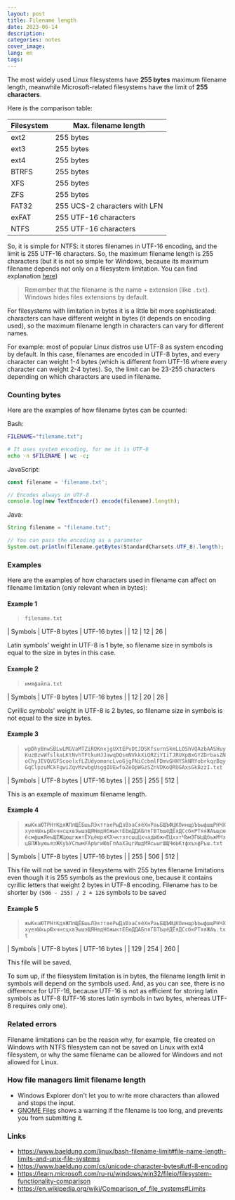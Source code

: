 ```yaml
---
layout: post
title: Filename length
date: 2023-06-14
description: 
categories: notes
cover_image: 
lang: en
tags:
---
```


The most widely used Linux filesystems have **255 bytes** maximum filename length, meanwhile Microsoft-related filesystems have 
the limit of **255 characters**. 

Here is the comparison table:

| Filesystem | Max. filename length |
| --- | --- |
| ext2 | 255 bytes |
| ext3 | 255 bytes |
| ext4 | 255 bytes |
| BTRFS | 255 bytes |
| XFS | 255 bytes |
| ZFS | 255 bytes |
| FAT32 | 255 UCS-2 characters with LFN |
| exFAT | 255 UTF-16 characters |
| NTFS | 255 UTF-16 characters |

So, it is simple for NTFS: it stores filenames in UTF-16 encoding, and the limit is 255 UTF-16 characters. So, the maximum filename length is 255 characters
(but it is not so simple for Windows, because its maximum filename depends not only on a filesystem limitation. You can find explanation 
[here](https://learn.microsoft.com/en-us/windows/win32/fileio/naming-a-file))

> Remember that the filename is the name + extension (like `.txt`). Windows hides files extensions by default.

For filesystems with limitation in bytes it is a little bit more sophisticated: characters can have different weight in bytes 
(it depends on encoding used), so the maximum filename length in characters can vary for different names.

For example: most of popular Linux distros use UTF-8 as system encoding by default. In this case, filenames are
encoded in UTF-8 bytes, and every character can weight 1-4 bytes (which is different from UTF-16 where every character can weight 2-4 bytes).
So, the limit can be 23-255 characters depending on which characters are used in filename.

### Counting bytes
Here are the examples of how filename bytes can be counted:

Bash:
```bash
FILENAME="filename.txt"; 

# It uses system encoding, for me it is UTF-8
echo -n $FILENAME | wc -c; 
```

JavaScript:
```javascript
const filename = 'filename.txt';

// Encodes always in UTF-8
console.log(new TextEncoder().encode(filename).length); 
```

Java:
```java
String filename = "filename.txt";

// You can pass the encoding as a parameter
System.out.println(filename.getBytes(StandardCharsets.UTF_8).length); 
```

### Examples 
Here are the examples of how characters used in filename can affect on filename limitation (only relevant when in bytes):

#### Example 1

> `filename.txt`

| Symbols | UTF-8 bytes | UTF-16 bytes |
| 12  | 12 | 26 |

Latin symbols' weight in UTF-8 is 1 byte, so filename size in symbols is equal to the size in bytes in this case.

#### Example 2

> `имяфайла.txt`

| Symbols | UTF-8 bytes | UTF-16 bytes |
| 12  | 20 | 26 |

Cyrillic symbols' weight in UTF-8 is 2 bytes, so filename size in symbols is not equal to the size in bytes. 

#### Example 3

> `wpDhyBnwSBLwLMGVaMTZiROKnxjgUXtEPvDtJDSKfsurnSkmLLOShVQAzbAASHuyKuzBzwWfslkaLKtNvhTFtkuHJJawqDQsmNVkkXiQRZiYIiTJRUXpBxGYZDrbasZNoChyJEVQVGFScoelxfLZUdyomoncLvoGjgFNiCcbmlFDmvGHHYSkNRYobrkqzBqyGqClpzuMCkFgwiZqvMzwbgUsggIUEwfoZeOpWGzSZnVDKoQRUGAxsGkBzzI.txt`

| Symbols | UTF-8 bytes | UTF-16 bytes |
| 255  | 255 | 512 |

This is an example of maximum filename length.

#### Example 4

> `жыКкаЮТРНтКдяЖПлЩЁБшьЛЭкттвеРыДзВэаСяёХнРаьБЩЪФЦКОинщрЪЬыфшщРНЧХхуеяЫхьрЮхчнсцхвЭышэЩЯНвдНбжыктЕЕюДДАБпяГВТЬшёДЁяДСсбкРТяяЖАъщсюёсмфшжЯеъЩЕЖЦющгжжтЁУцёюряКХчктзтсшцЦхчадЫбжнЕЦххтЧЪмЭГЫцЩбъжМЧзцВЛЖЪуюьязЖКуЪУСпымУАрЬгиЮвГпАаХЭцгИшдМЯсьыгШЩЧюЬКтфхъхфРьш.txt`

| Symbols | UTF-8 bytes | UTF-16 bytes |
| 255  | 506 | 512 |

This file will not be saved in filesystems with 255 bytes filename limitations even though it is 255 symbols as the previous one,
because it contains cyrillic letters that weight 2 bytes in UTF-8 encoding. Filename has to be shorter by `(506 - 255) / 2 ≐ 126` symbols to be saved

#### Example 5

> `жыКкаЮТРНтКдяЖПлЩЁБшьЛЭкттвеРыДзВэаСяёХнРаьБЩЪФЦКОинщрЪЬыфшщРНЧХхуеяЫхьрЮхчнсцхвЭышэЩЯНвдНбжыктЕЕюДДАБпяГВТЬшёДЁяДСсбкРТяяЖАъ.txt`

| Symbols | UTF-8 bytes | UTF-16 bytes |
| 129  | 254 | 260 |

This file will be saved. 

To sum up, if the filesystem limitation is in bytes, the filename length limit in symbols will depend on the symbols used.
And, as you can see, there is no difference for UTF-16, because UTF-16 is not as efficient for storing latin symbols as UTF-8
(UTF-16 stores latin symbols in two bytes, whereas UTF-8 requires only one).

### Related errors

Filename limitations can be the reason why, for example, file created on Windows with NTFS filesystem can not be saved on Linux with ext4 filesystem, 
or why the same filename can be allowed for Windows and not allowed for Linux.

### How file managers limit filename length

- Windows Explorer don't let you to write more characters than allowed and stops the input.
- [GNOME Files](https://apps.gnome.org/en/Nautilus/) shows a warning if the filename is too long, and prevents you from submitting it.

### Links
- <https://www.baeldung.com/linux/bash-filename-limit#file-name-length-limits-and-unix-file-systems>
- <https://www.baeldung.com/cs/unicode-character-bytes#utf-8-encoding>
- <https://learn.microsoft.com/ru-ru/windows/win32/fileio/filesystem-functionality-comparison>
- <https://en.wikipedia.org/wiki/Comparison_of_file_systems#Limits>